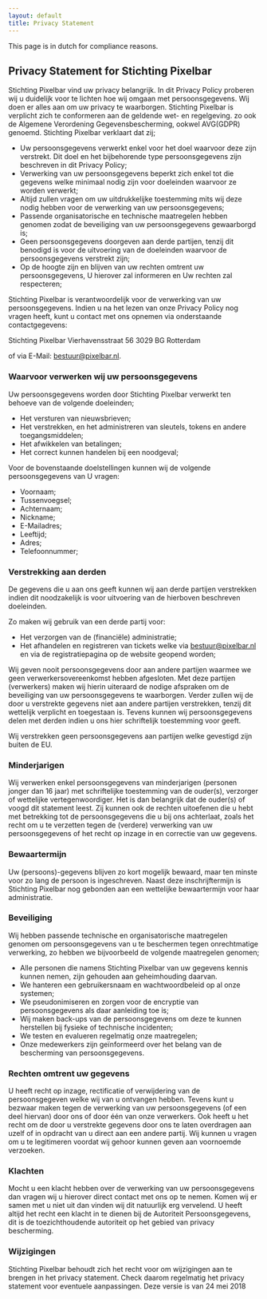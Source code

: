 ```yaml
---
layout: default
title: Privacy Statement
---
```


<p class="message">
  This page is in dutch for compliance reasons.
</p>

## Privacy Statement for Stichting Pixelbar ##
Stichting Pixelbar vind uw privacy belangrijk. In dit Privacy Policy proberen wij u duidelijk voor te lichten hoe wij omgaan met persoonsgegevens. Wij doen er alles aan om uw privacy te waarborgen. Stichting Pixelbar is verplicht zich te conformeren aan de geldende wet- en regelgeving. zo ook de Algemene Verordening Gegevensbescherming, ookwel AVG(GDPR) genoemd. Stichting Pixelbar verklaart dat zij;

* Uw persoonsgegevens verwerkt enkel voor het doel waarvoor deze zijn verstrekt. Dit doel en het bijbehorende type persoonsgegevens zijn beschreven in dit Privacy Policy;
* Verwerking van uw persoonsgegevens beperkt zich enkel tot die gegevens welke minimaal nodig zijn voor doeleinden waarvoor ze worden verwerkt;
* Altijd zullen vragen om uw uitdrukkelijke toestemming mits wij deze nodig hebben voor de verwerking van uw persoonsgegevens;
* Passende organisatorische en technische maatregelen hebben genomen zodat de beveiliging van uw persoonsgegevens gewaarborgd is;
* Geen persoonsgegevens doorgeven aan derde partijen, tenzij dit benodigd is voor de uitvoering van de doeleinden waarvoor de persoonsgegevens verstrekt zijn;
* Op de hoogte zijn en blijven van uw rechten omtrent uw persoonsgegevens, U hierover zal informeren en Uw rechten zal respecteren;

Stichting Pixelbar is verantwoordelijk voor de verwerking van uw persoonsgegevens. Indien u na het lezen van onze Privacy Policy nog vragen heeft, kunt u contact met ons opnemen via onderstaande contactgegevens:

Stichting Pixelbar
Vierhavensstraat 56
3029 BG Rotterdam

of via E-Mail: bestuur@pixelbar.nl.

### Waarvoor verwerken wij uw persoonsgegevens ###
Uw persoonsgegevens worden door Stichting Pixelbar verwerkt ten behoeve van de volgende doeleinden;

* Het versturen van nieuwsbrieven;
* Het verstrekken, en het administreren van sleutels, tokens en andere toegangsmiddelen;
* Het afwikkelen van betalingen;
* Het correct kunnen handelen bij een noodgeval;

Voor de bovenstaande doelstellingen kunnen wij de volgende persoonsgegevens van U vragen:

* Voornaam;
* Tussenvoegsel;
* Achternaam;
* Nickname;
* E-Mailadres;
* Leeftijd;
* Adres;
* Telefoonnummer;

### Verstrekking aan derden ###
De gegevens die u aan ons geeft kunnen wij aan derde partijen verstrekken indien dit noodzakelijk is voor uitvoering van de hierboven beschreven doeleinden.

Zo maken wij gebruik van een derde partij voor:

* Het verzorgen van de (financiële) administratie;
* Het afhandelen en registreren van tickets welke via bestuur@pixelbar.nl en via de registratiepagina op de website geopend worden;

Wij geven nooit persoonsgegevens door aan andere partijen waarmee we geen verwerkersovereenkomst hebben afgesloten. Met deze partijen (verwerkers) maken wij hierin uiteraard de nodige afspraken om de beveiliging van uw persoonsgegevens te waarborgen. Verder zullen wij de door u verstrekte gegevens niet aan andere partijen verstrekken, tenzij dit wettelijk verplicht en toegestaan is. Tevens kunnen wij persoonsgegevens delen met derden indien u ons hier schriftelijk toestemming voor geeft.

Wij verstrekken geen persoonsgegevens aan partijen welke gevestigd zijn buiten de EU.

### Minderjarigen ###
Wij verwerken enkel persoonsgegevens van minderjarigen (personen jonger dan 16 jaar) met schriftelijke toestemming van de ouder(s), verzorger of wettelijke vertegenwoordiger. Het is dan belangrijk dat de ouder(s) of voogd dit statement leest. Zij kunnen ook de rechten uitoefenen die u hebt met betrekking tot de persoonsgegevens die u bij ons achterlaat, zoals het recht om u te verzetten tegen de (verdere) verwerking van uw persoonsgegevens of het recht op inzage in en correctie van uw gegevens.

### Bewaartermijn ###
Uw (persoons)-gegevens blijven zo kort mogelijk bewaard, maar ten minste voor zo lang de persoon is ingeschreven. Naast deze inschrijftermijn is Stichting Pixelbar nog gebonden aan een wettelijke bewaartermijn voor haar administratie.

### Beveiliging ###
Wij hebben passende technische en organisatorische maatregelen genomen om persoonsgegevens van u te beschermen tegen onrechtmatige verwerking, zo hebben we bijvoorbeeld de volgende maatregelen genomen;

* Alle personen die namens Stichting Pixelbar van uw gegevens kennis kunnen nemen, zijn gehouden aan geheimhouding daarvan.
* We hanteren een gebruikersnaam en wachtwoordbeleid op al onze systemen;
* We pseudonimiseren en zorgen voor de encryptie van persoonsgegevens als daar aanleiding toe is;
* Wij maken back-ups van de persoonsgegevens om deze te kunnen herstellen bij fysieke of technische incidenten;
* We testen en evalueren regelmatig onze maatregelen;
* Onze medewerkers zijn geïnformeerd over het belang van de bescherming van persoonsgegevens.

### Rechten omtrent uw gegevens ###
U heeft recht op inzage, rectificatie of verwijdering van de persoonsgegeven welke wij van u ontvangen hebben. Tevens kunt u bezwaar maken tegen de verwerking van uw persoonsgegevens (of een deel hiervan) door ons of door één van onze verwerkers. Ook heeft u het recht om de door u verstrekte gegevens door ons te laten overdragen aan uzelf of in opdracht van u direct aan een andere partij. Wij kunnen u vragen om u te legitimeren voordat wij gehoor kunnen geven aan voornoemde verzoeken.

### Klachten ###
Mocht u een klacht hebben over de verwerking van uw persoonsgegevens dan vragen wij u hierover direct contact met ons op te nemen. Komen wij er samen met u niet uit dan vinden wij dit natuurlijk erg vervelend. U heeft altijd het recht een klacht in te dienen bij de Autoriteit Persoonsgegevens, dit is de toezichthoudende autoriteit op het gebied van privacy bescherming.

### Wijzigingen ###
Stichting Pixelbar behoudt zich het recht voor om wijzigingen aan te brengen in het privacy statement. Check daarom regelmatig het privacy statement voor eventuele aanpassingen. Deze versie is van 24 mei 2018
